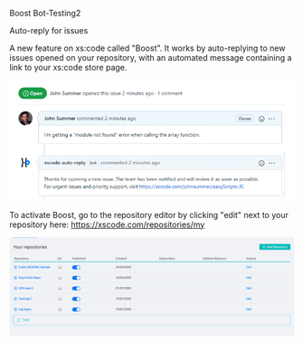 Boost Bot-Testing2

Auto-reply for issues

A new feature on xs:code called "Boost". It works by auto-replying to new issues opened on your repository, with an automated message containing a link to your xs:code store page. 


![](https://github.com/TestingOrg-DK/Bot-Testing/blob/master/Boost-Screenshot.png)


To activate Boost, go to the repository editor by clicking "edit" next to your repository here: https://xscode.com/repositories/my


![](https://github.com/TestingOrg-DK/Bot-Testing/blob/master/EditRepo-Screenshot.png)
